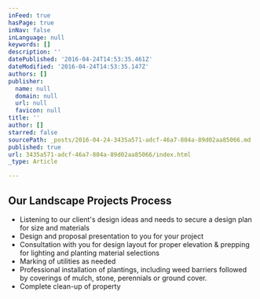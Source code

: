 ```yaml
---
inFeed: true
hasPage: true
inNav: false
inLanguage: null
keywords: []
description: ''
datePublished: '2016-04-24T14:53:35.461Z'
dateModified: '2016-04-24T14:53:35.147Z'
authors: []
publisher:
  name: null
  domain: null
  url: null
  favicon: null
title: ''
author: []
starred: false
sourcePath: _posts/2016-04-24-3435a571-adcf-46a7-804a-89d02aa85066.md
published: true
url: 3435a571-adcf-46a7-804a-89d02aa85066/index.html
_type: Article

---
```

## Our Landscape Projects Process

* Listening to our client's design ideas and needs to secure a design plan for size and materials
* Design and proposal presentation to you for your project
* Consultation with you for design layout for proper elevation & prepping for lighting and planting material selections
* Marking of utilities as needed
* Professional installation of plantings, including weed barriers 
followed by coverings of mulch, stone, perennials or ground cover.
* Complete clean-up of property